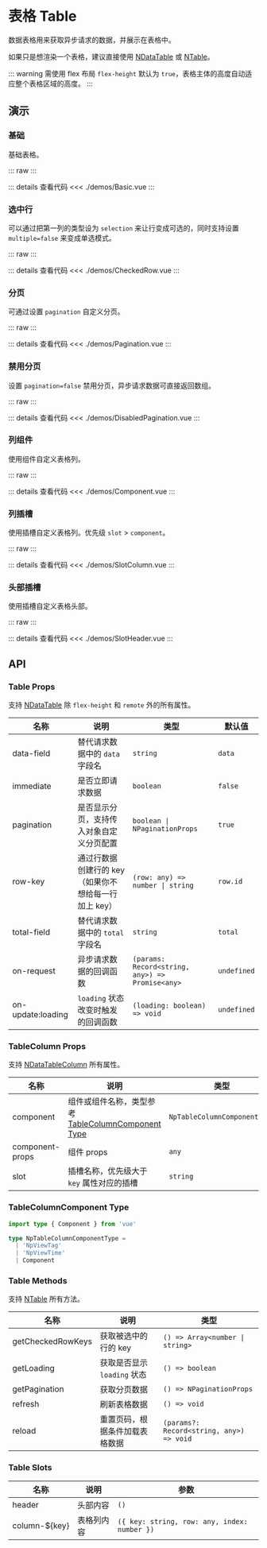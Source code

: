 # 表格 Table

数据表格用来获取异步请求的数据，并展示在表格中。

如果只是想渲染一个表格，建议直接使用 [NDataTable](https://www.naiveui.com/zh-CN/light/components/data-table) 或 [NTable](https://www.naiveui.com/zh-CN/light/components/table)。

::: warning 需使用 flex 布局
`flex-height` 默认为 `true`，表格主体的高度自动适应整个表格区域的高度。
:::

## 演示

### 基础

基础表格。

::: raw
<TableBasic />
:::

::: details 查看代码
<<< ./demos/Basic.vue
:::

### 选中行

可以通过把第一列的类型设为 `selection` 来让行变成可选的，同时支持设置 `multiple=false` 来变成单选模式。

::: raw
<TableCheckedRow />
:::

::: details 查看代码
<<< ./demos/CheckedRow.vue
:::

### 分页

可通过设置 `pagination` 自定义分页。

::: raw
<TablePagination />
:::

::: details 查看代码
<<< ./demos/Pagination.vue
:::

### 禁用分页

设置 `pagination=false` 禁用分页，异步请求数据可直接返回数组。

::: raw
<TableDisabledPagination />
:::

::: details 查看代码
<<< ./demos/DisabledPagination.vue
:::

### 列组件

使用组件自定义表格列。

::: raw
<TableComponent />
:::

::: details 查看代码
<<< ./demos/Component.vue
:::

### 列插槽

使用插槽自定义表格列。优先级 `slot` > `component`。

::: raw
<TableSlotColumn />
:::

::: details 查看代码
<<< ./demos/SlotColumn.vue
:::

### 头部插槽

使用插槽自定义表格头部。

::: raw
<TableSlotHeader />
:::

::: details 查看代码
<<< ./demos/SlotHeader.vue
:::

## API

### Table Props

支持 [NDataTable](https://www.naiveui.com/zh-CN/light/components/data-table#DataTable-Props) 除 `flex-height` 和 `remote` 外的所有属性。

| 名称              | 说明                                                 | 类型                                            | 默认值      |
| ----------------- | ---------------------------------------------------- | ----------------------------------------------- | ----------- |
| data-field        | 替代请求数据中的 `data` 字段名                       | `string`                                        | `data`      |
| immediate         | 是否立即请求数据                                     | `boolean`                                       | `false`     |
| pagination        | 是否显示分页，支持传入对象自定义分页配置             | `boolean \| NPaginationProps`                   | `true`      |
| row-key           | 通过行数据创建行的 key（如果你不想给每一行加上 key） | `(row: any) => number \| string`                | `row.id`    |
| total-field       | 替代请求数据中的 `total` 字段名                      | `string`                                        | `total`     |
| on-request        | 异步请求数据的回调函数                               | `(params: Record<string, any>) => Promise<any>` | `undefined` |
| on-update:loading | `loading` 状态改变时触发的回调函数                   | `(loading: boolean) => void`                    | `undefined` |

### TableColumn Props

支持 [NDataTableColumn](https://www.naiveui.com/zh-CN/light/components/data-table#DataTable-Props) 所有属性。

| 名称            | 说明                                                                          | 类型                         | 默认值      |
| --------------- | ----------------------------------------------------------------------------- | ---------------------------- | ----------- |
| component       | 组件或组件名称，类型参考 [TableColumnComponent Type](#formitemcomponent-type) | `NpTableColumnComponentType` | `undefined` |
| component-props | 组件 props                                                                    | `any`                        | `undefined` |
| slot            | 插槽名称，优先级大于 `key` 属性对应的插槽                                     | `string`                     | `undefined` |

### TableColumnComponent Type

```ts
import type { Component } from 'vue'

type NpTableColumnComponentType =
  | 'NpViewTag'
  | 'NpViewTime'
  | Component
```

### Table Methods

支持 [NTable](https://www.naiveui.com/zh-CN/light/components/data-table#DataTable-Methods) 所有方法。

| 名称              | 说明                           | 类型                                     |
| ----------------- | ------------------------------ | ---------------------------------------- |
| getCheckedRowKeys | 获取被选中的行的 key           | `() => Array<number \| string>`          |
| getLoading        | 获取是否显示 `loading` 状态    | `() => boolean`                          |
| getPagination     | 获取分页数据                   | `() => NPaginationProps`                 |
| refresh           | 刷新表格数据                   | `() => void`                             |
| reload            | 重置页码，根据条件加载表格数据 | `(params?: Record<string, any>) => void` |

### Table Slots

| 名称            | 说明       | 参数                                         |
| --------------- | ---------- | -------------------------------------------- |
| header          | 头部内容   | `()`                                         |
| column-$\{key\} | 表格列内容 | `({ key: string, row: any, index: number })` |
